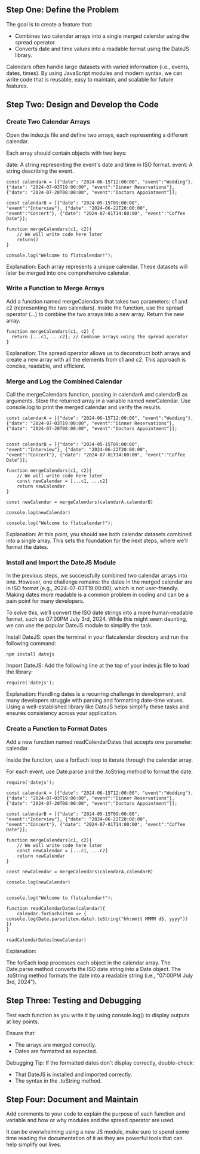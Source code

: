 ## Step One: Define the Problem
The goal is to create a feature that: 

* Combines two calendar arrays into a single merged calendar using the spread operator.
* Converts date and time values into a readable format using the DateJS library.

Calendars often handle large datasets with varied information (i.e., events, dates, times). By using JavaScript modules and modern syntax, we can write code that is reusable, easy to maintain, and scalable for future features.

## Step Two: Design and Develop the Code

### Create Two Calendar Arrays

Open the index.js file and define two arrays, each representing a different calendar.

Each array should contain objects with two keys: 

date: A string representing the event's date and time in ISO format.
event: A string describing the event.

```
const calendarA = [{"date": "2024-06-15T12:00:00", "event":"Wedding"}, {"date": "2024-07-03T19:00:00", "event":"Dinner Reservations"}, {"date": "2024-07-20T08:00:00", "event":"Doctors Appointment"}];

const calendarB = [{"date": "2024-05-15T09:00:00", "event":"Interview"}, {"date": "2024-06-22T20:00:00", "event":"Concert"}, {"date": "2024-07-01T14:00:00", "event":"Coffee Date"}];

function mergeCalendars(c1, c2){
    // We will write code here later
	return()
}

console.log("Welcome to flatcalendar!");
```

Explanation: Each array represents a unique calendar. These datasets will later be merged into one comprehensive calendar.

### Write a Function to Merge Arrays

Add a function named mergeCalendars that takes two parameters: c1 and c2 (representing the two calendars).
Inside the function, use the spread operator (...) to combine the two arrays into a new array.
Return the new array.

```
function mergeCalendars(c1, c2) {
  return [...c1, ...c2]; // Combine arrays using the spread operator
}
```

Explanation: The spread operator allows us to deconstruct both arrays and create a new array with all the elements from c1 and c2. This approach is concise, readable, and efficient.

### Merge and Log the Combined Calendar

Call the mergeCalendars function, passing in calendarA and calendarB as arguments.
Store the returned array in a variable named newCalendar.
Use console.log to print the merged calendar and verify the results. 

```
const calendarA = [{"date": "2024-06-15T12:00:00", "event":"Wedding"}, {"date": "2024-07-03T19:00:00", "event":"Dinner Reservations"}, {"date": "2024-07-20T08:00:00", "event":"Doctors Appointment"}];


const calendarB = [{"date": "2024-05-15T09:00:00", "event":"Interview"}, {"date": "2024-06-22T20:00:00", "event":"Concert"}, {"date": "2024-07-01T14:00:00", "event":"Coffee Date"}];

function mergeCalendars(c1, c2){
    // We will write code here later
	const newCalendar = [...c1, ...c2]
	return newCalendar
}

const newCalendar = mergeCalendars(calendarA,calendarB)

console.log(newCalendar)

console.log("Welcome to flatcalendar!");
```

Explanation: At this point, you should see both calendar datasets combined into a single array. This sets the foundation for the next steps, where we’ll format the dates.

### Install and Import the DateJS Module

In the previous steps, we successfully combined two calendar arrays into one. However, one challenge remains: the dates in the merged calendar are in ISO format (e.g., 2024-07-03T19:00:00), which is not user-friendly. Making dates more readable is a common problem in coding and can be a pain point for many developers.

To solve this, we’ll convert the ISO date strings into a more human-readable format, such as 07:00PM July 3rd, 2024. While this might seem daunting, we can use the popular DateJS module to simplify the task.

Install DateJS: open the terminal in your flatcalendar directory and run the following command: 

`npm install datejs`

Import DateJS: Add the following line at the top of your index.js file to load the library: 

`require('datejs');`

Explanation: Handling dates is a recurring challenge in development, and many developers struggle with parsing and formatting date-time values. Using a well-established library like DateJS helps simplify these tasks and ensures consistency across your application.

### Create a Function to Format Dates

Add a new function named readCalendarDates that accepts one parameter: calendar.

Inside the function, use a forEach loop to iterate through the calendar array.

For each event, use Date.parse and the .toString method to format the date.

```
require('datejs');

const calendarA = [{"date": "2024-06-15T12:00:00", "event":"Wedding"}, {"date": "2024-07-03T19:00:00", "event":"Dinner Reservations"}, {"date": "2024-07-20T08:00:00", "event":"Doctors Appointment"}];

const calendarB = [{"date": "2024-05-15T09:00:00", "event":"Interview"}, {"date": "2024-06-22T20:00:00", "event":"Concert"}, {"date": "2024-07-01T14:00:00", "event":"Coffee Date"}];

function mergeCalendars(c1, c2){
    // We will write code here later
	const newCalendar = [...c1, ...c2]
	return newCalendar
}

const newCalendar = mergeCalendars(calendarA,calendarB)

console.log(newCalendar)


console.log("Welcome to flatcalendar!");

function readCalendarDates(calendar){
	calendar.forEach(item => {
console.log(Date.parse(item.date).toString("hh:mmtt MMMM dS, yyyy"))
})
}

readCalendarDates(newCalendar)
```

Explanation:

The forEach loop processes each object in the calendar array.
The Date.parse method converts the ISO date string into a Date object.
The .toString method formats the date into a readable string (i.e., "07:00PM July 3rd, 2024").

## Step Three: Testing and Debugging

Test each function as you write it by using console.log() to display outputs at key points.

Ensure that: 
* The arrays are merged correctly.
* Dates are formatted as expected.

Debugging Tip: If the formatted dates don't display correctly, double-check: 
* That DateJS is installed and imported correctly.
* The syntax in the .toString method.

## Step Four: Document and Maintain

Add comments to your code to explain the purpose of each function and variable and how or why modules and the spread operator are used. 

It can be overwhelming using a new JS module, make sure to spend some time reading the documentation of it as they are powerful tools that can help simplify our lives.
